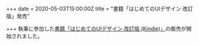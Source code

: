 +++
date = 2020-05-03T15:00:00Z
title = "書籍「はじめてのUIデザイン 改訂版」発売"

+++
執筆に参加した[書籍「はじめてのUIデザイン 改訂版 (Kindle)」](https://peaks.cc/tchkmngy/ui_design)の販売が開始されました。